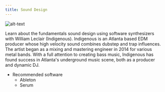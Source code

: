 ```yaml
---
title: Sound Design
---
```

![alt-text](../assets/workshops/leclair.jpg#icon)

Learn about the fundamentals sound design using software synthesizers with William Leclair (Indigenous). Indigenous is an Atlanta based EDM producer whose high velocity sound combines dubstep and trap influences. The artist began as a mixing and mastering engineer in 2014 for various metal bands. With a full attention to creating bass music, Indigenous has found success in Atlanta's underground music scene, both as a producer and dynamic DJ.

* Recommended software
    * Ableton
    * Serum
